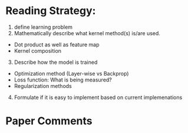 # Reading Strategy:

1. define learning problem
2. Mathematically describe what kernel method(s) is/are used.
  - Dot product as well as feature map
  - Kernel composition
3. Describe how the model is trained
  - Optimization method (Layer-wise vs Backprop)
  - Loss function: What is being measured?
  - Regularization methods
4. Formulate if it is easy to implement based on current implemenations

# Paper Comments

##
